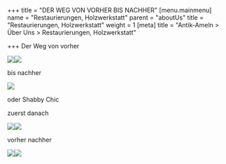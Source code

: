 +++
title = "DER WEG VON VORHER BIS NACHHER"
[menu.mainmenu]
name = "Restaurierungen, Holzwerkstatt"
parent = "aboutUs"
title = "Restaurierungen, Holzwerkstatt"
weight = 1
[meta]
title = "Antik-Ameln > Über Uns > Restaurierungen, Holzwerkstatt"

+++
Der Weg von vorher

![](/img/Schrank%20Martina%20027.jpg)![](/img/Schrank%20Martina%20034.jpg)

bis nachher

![](/img/PIC00363%20(576%20x%20432).jpg)

oder Shabby Chic

zuerst danach

![](/img/shabby%20vorher%20(432%20x%20576).jpg)![](/img/shabby%20nachher(450%20x%20600).jpg)

vorher nachher

![](/img/panoram%20alt%20(450%20x%20600).jpg)![](/img/panoram%20neu%20(398%20x%20600).jpg)